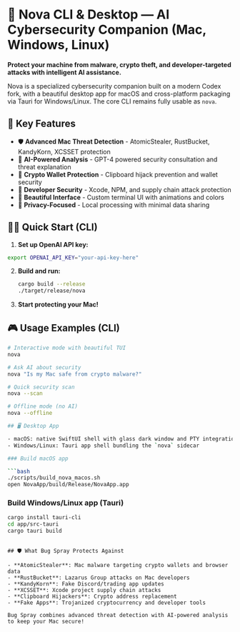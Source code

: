 # 🪪 Nova CLI & Desktop — AI Cybersecurity Companion (Mac, Windows, Linux)

**Protect your machine from malware, crypto theft, and developer-targeted attacks with intelligent AI assistance.**

Nova is a specialized cybersecurity companion built on a modern Codex fork, with a beautiful desktop app for macOS and cross-platform packaging via Tauri for Windows/Linux. The core CLI remains fully usable as `nova`.

## 🚀 Key Features

- 🛡️ **Advanced Mac Threat Detection** - AtomicStealer, RustBucket, KandyKorn, XCSSET protection
- 🧠 **AI-Powered Analysis** - GPT-4 powered security consultation and threat explanation  
- 💎 **Crypto Wallet Protection** - Clipboard hijack prevention and wallet security
- 🔧 **Developer Security** - Xcode, NPM, and supply chain attack protection
- 🎨 **Beautiful Interface** - Custom terminal UI with animations and colors
- 🔐 **Privacy-Focused** - Local processing with minimal data sharing

## 🏃‍♂️ Quick Start (CLI)

1. **Set up OpenAI API key:**
```bash
export OPENAI_API_KEY="your-api-key-here"
```

2. **Build and run:**
   ```bash
   cargo build --release
   ./target/release/nova
   ```

3. **Start protecting your Mac!**

## 🎮 Usage Examples (CLI)

```bash
# Interactive mode with beautiful TUI
nova

# Ask AI about security
nova "Is my Mac safe from crypto malware?"

# Quick security scan
nova --scan

# Offline mode (no AI)
nova --offline

## 🖥️ Desktop App

- macOS: native SwiftUI shell with glass dark window and PTY integration
- Windows/Linux: Tauri app shell bundling the `nova` sidecar

### Build macOS app

```bash
./scripts/build_nova_macos.sh
open NovaApp/build/Release/NovaApp.app
```

### Build Windows/Linux app (Tauri)

```bash
cargo install tauri-cli
cd app/src-tauri
cargo tauri build
```
```

## 🛡️ What Bug Spray Protects Against

- **AtomicStealer**: Mac malware targeting crypto wallets and browser data
- **RustBucket**: Lazarus Group attacks on Mac developers
- **KandyKorn**: Fake Discord/trading app updates
- **XCSSET**: Xcode project supply chain attacks
- **Clipboard Hijackers**: Crypto address replacement
- **Fake Apps**: Trojanized cryptocurrency and developer tools

Bug Spray combines advanced threat detection with AI-powered analysis to keep your Mac secure!